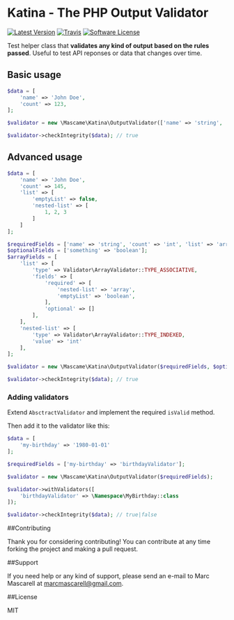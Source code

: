 # Katina - The PHP Output Validator

[![Latest Version](https://img.shields.io/github/release/marcmascarell/katina.svg?style=flat-square)](https://github.com/marcmascarell/katina/releases)
[![Travis](https://img.shields.io/travis/marcmascarell/katina.svg?maxAge=2592000?style=plastic)](https://travis-ci.org/marcmascarell/katina)
[![Software License](https://img.shields.io/badge/license-MIT-brightgreen.svg?style=flat-square)](LICENSE.md)

Test helper class that **validates any kind of output based on the rules passed**. Useful to test API reponses or data that changes over time.

## Basic usage

```php
$data = [
    'name' => 'John Doe',
    'count' => 123,
];

$validator = new \Mascame\Katina\OutputValidator(['name' => 'string', 'count' => 'int']);

$validator->checkIntegrity($data); // true
```

## Advanced usage

```php
$data = [
    'name' => 'John Doe',
    'count' => 145,
    'list' => [
        'emptyList' => false,
        'nested-list' => [
            1, 2, 3
        ]
    ]
];

$requiredFields = ['name' => 'string', 'count' => 'int', 'list' => 'array'];
$optionalFields = ['something' => 'boolean'];
$arrayFields = [
    'list' => [
        'type' => Validator\ArrayValidator::TYPE_ASSOCIATIVE,
        'fields' => [
            'required' => [
                'nested-list' => 'array',
                'emptyList' => 'boolean',
            ],
            'optional' => []
        ],
    ],
    'nested-list' => [
        'type' => Validator\ArrayValidator::TYPE_INDEXED,
        'value' => 'int'
    ],
];

$validator = new \Mascame\Katina\OutputValidator($requiredFields, $optionalFields, $arrayFields);

$validator->checkIntegrity($data); // true
```

### Adding validators

Extend `AbsctractValidator` and implement the required `isValid` method.

Then add it to the validator like this:

```php
$data = [
    'my-birthday' => '1980-01-01'
];

$requiredFields = ['my-birthday' => 'birthdayValidator'];

$validator = new \Mascame\Katina\OutputValidator($requiredFields);

$validator->withValidators([
    'birthdayValidator' => \Namespace\MyBirthday::class
]);

$validator->checkIntegrity($data); // true|false
```

##Contributing

Thank you for considering contributing! You can contribute at any time forking the project and making a pull request.

##Support

If you need help or any kind of support, please send an e-mail to Marc Mascarell at marcmascarell@gmail.com.

##License

MIT